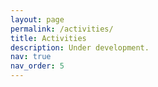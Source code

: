 ```yaml
---
layout: page
permalink: /activities/
title: Activities
description: Under development.
nav: true
nav_order: 5
---
```



